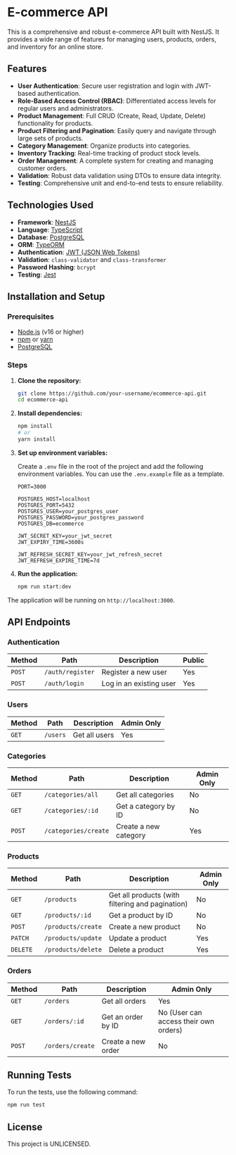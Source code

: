 # E-commerce API

This is a comprehensive and robust e-commerce API built with NestJS. It provides a wide range of features for managing users, products, orders, and inventory for an online store.

## Features

- **User Authentication**: Secure user registration and login with JWT-based authentication.
- **Role-Based Access Control (RBAC)**: Differentiated access levels for regular users and administrators.
- **Product Management**: Full CRUD (Create, Read, Update, Delete) functionality for products.
- **Product Filtering and Pagination**: Easily query and navigate through large sets of products.
- **Category Management**: Organize products into categories.
- **Inventory Tracking**: Real-time tracking of product stock levels.
- **Order Management**: A complete system for creating and managing customer orders.
- **Validation**: Robust data validation using DTOs to ensure data integrity.
- **Testing**: Comprehensive unit and end-to-end tests to ensure reliability.

## Technologies Used

- **Framework**: [NestJS](https://nestjs.com/)
- **Language**: [TypeScript](https://www.typescriptlang.org/)
- **Database**: [PostgreSQL](https://www.postgresql.org/)
- **ORM**: [TypeORM](https://typeorm.io/)
- **Authentication**: [JWT (JSON Web Tokens)](https://jwt.io/)
- **Validation**: `class-validator` and `class-transformer`
- **Password Hashing**: `bcrypt`
- **Testing**: [Jest](https://jestjs.io/)

## Installation and Setup

### Prerequisites

- [Node.js](https://nodejs.org/) (v16 or higher)
- [npm](https://www.npmjs.com/) or [yarn](https://yarnpkg.com/)
- [PostgreSQL](https://www.postgresql.org/)

### Steps

1.  **Clone the repository:**

    ```bash
    git clone https://github.com/your-username/ecommerce-api.git
    cd ecommerce-api
    ```

2.  **Install dependencies:**

    ```bash
    npm install
    # or
    yarn install
    ```

3.  **Set up environment variables:**

    Create a `.env` file in the root of the project and add the following environment variables. You can use the `.env.example` file as a template.

    ```
    PORT=3000

    POSTGRES_HOST=localhost
    POSTGRES_PORT=5432
    POSTGRES_USER=your_postgres_user
    POSTGRES_PASSWORD=your_postgres_password
    POSTGRES_DB=ecommerce

    JWT_SECRET_KEY=your_jwt_secret
    JWT_EXPIRY_TIME=3600s

    JWT_REFRESH_SECRET_KEY=your_jwt_refresh_secret
    JWT_REFRESH_EXPIRE_TIME=7d
    ```

4.  **Run the application:**

    ```bash
    npm run start:dev
    ```

The application will be running on `http://localhost:3000`.

## API Endpoints

### Authentication

| Method | Path           | Description              | Public |
| ------ | -------------- | ------------------------ | ------ |
| `POST` | `/auth/register` | Register a new user      | Yes    |
| `POST` | `/auth/login`    | Log in an existing user  | Yes    |

### Users

| Method | Path      | Description       | Admin Only |
| ------ | --------- | ----------------- | ---------- |
| `GET`  | `/users`  | Get all users     | Yes        |

### Categories

| Method | Path              | Description              | Admin Only |
| ------ | ----------------- | ------------------------ | ---------- |
| `GET`  | `/categories/all` | Get all categories       | No         |
| `GET`  | `/categories/:id` | Get a category by ID     | No         |
| `POST` | `/categories/create` | Create a new category    | Yes        |

### Products

| Method | Path              | Description              | Admin Only |
| ------ | ----------------- | ------------------------ | ---------- |
| `GET`  | `/products`       | Get all products (with filtering and pagination) | No         |
| `GET`  | `/products/:id`   | Get a product by ID      | No         |
| `POST` | `/products/create`| Create a new product     | No         |
| `PATCH`| `/products/update`| Update a product         | Yes        |
| `DELETE`|`/products/delete`| Delete a product         | Yes        |

### Orders

| Method | Path              | Description              | Admin Only |
| ------ | ----------------- | ------------------------ | ---------- |
| `GET`  | `/orders`         | Get all orders           | Yes        |
| `GET`  | `/orders/:id`     | Get an order by ID       | No (User can access their own orders) |
| `POST` | `/orders/create`  | Create a new order       | No         |

## Running Tests

To run the tests, use the following command:

```bash
npm run test
```

## License

This project is UNLICENSED.
